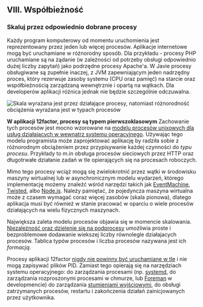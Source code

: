 ## VIII. Współbieżność
### Skaluj przez odpowiednio dobrane procesy

Każdy program komputerowy od momentu uruchomienia jest reprezentowany przez jeden lub więcej procesów. Aplikacje internetowe mogą być uruchamiane w różnorodny sposób. Dla przykładu -  procesy PHP uruchamiane są na żądanie (w zależności od potrzeby obsługi odpowiednio dużej liczby zapytań) jako podrzędne procesy Apache'a. W Javie procesy obsługiwane są zupełnie inaczej, z JVM zapewniającym jeden nadrzędny proces, który rezerwuje zasoby systemu (CPU oraz pamięć) na starcie oraz współbieżnością zarządzaną wewnętrznie i opartą na wątkach. Dla developerów aplikacji różnica jednak nie będzie szczególnie odczuwalna.

![Skala wyrażana jest przez działające procesy, natomiast różnorodność obciążenia wyrażana jest w typach procesów](/images/process-types.png)

**W aplikacji 12factor, procesy są typem pierwszoklasowym**  Zachowanie tych procesów jest mocno wzorowane na  [modelu procesów unixowych dla usług działających w wewnątrz systemu operacyjnego](https://adam.herokuapp.com/past/2011/5/9/applying_the_unix_process_model_to_web_apps/).  Używając tego modelu programista może zaprojektować aplikację by radziła sobie z różnorodnym obciążeniem przez przypisywanie każdej czynności do *typu procesu*. Przykłady to m.in obsługa procesów sieciowych przez HTTP oraz długotrwałe działanie zadań w tle opierających się na procesach roboczych.

Mimo tego procesy wciąż mogą się zwielokrotnić przez wątki w środowisku maszyny wirtualnej lub w asynchronicznym modelu wydarzeń, którego implementację możemy znaleźć wśród narzędzi takich jak [EventMachine](https://github.com/eventmachine/eventmachine), [Twisted](http://twistedmatrix.com/trac/), albo [Node.js](http://nodejs.org/). Należy pamiętać, że pojedyncza maszyna wirtualna może z czasem wymagać coraz więcej zasobów (skala pionowa), dlatego aplikacja musi być również w stanie pracować w oparciu o wiele procesów działających na wielu fizycznych maszynach.

Największa zaleta modelu procesów objawia się w momencie skalowania.  [Niezależność oraz dzielenie się na podprocesy](./processes) umożliwia proste i bezproblemowe dodawanie wiekszej liczby równolegle działajacych procesów. Tablica typów procesów i liczba procesów nazywana jest ich *formacją*.

Procesy aplikacji 12factor [nigdy nie powinny być uruchamiane w tle](http://dustin.github.com/2010/02/28/running-processes.html) i nie mogą zapisywać plików PID. Zamiast tego opierają się na narzędziach systemu operacyjnego: do zarządzania procesami (np. [systemd](https://www.freedesktop.org/wiki/Software/systemd/), do zarządzania rozproszonymi procesami w chmurze, lub [Foreman](http://blog.daviddollar.org/2011/05/06/introducing-foreman.html) w developmencie) do zarządzania [stumieniami wyjściowymi](./logs), do obsługi zatrzymanych procesów, restartu i zakończenia działań zainicjowanych przez użytkownika.

